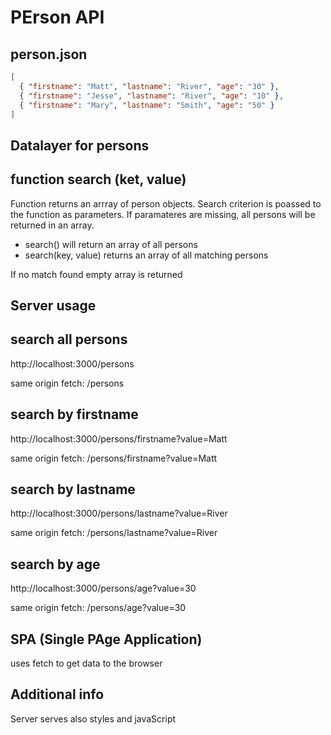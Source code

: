 # PErson API

## person.json

```json
[
  { "firstname": "Matt", "lastname": "River", "age": "30" },
  { "firstname": "Jesse", "lastname": "River", "age": "10" },
  { "firstname": "Mary", "lastname": "Smith", "age": "50" }
]
```

## Datalayer for persons

## function **search (ket, value)**

Function returns an arrray of person objects. Search criterion is poassed to the function as parameters. If paramateres are missing, all persons will be returned in an array.

- search() will return an array of all persons
- search(key, value) returns an array of all matching persons

If no match found empty array is returned

## Server usage

## search all persons

http://localhost:3000/persons

same origin fetch: /persons

## search by firstname

http://localhost:3000/persons/firstname?value=Matt

same origin fetch: /persons/firstname?value=Matt

## search by lastname

http://localhost:3000/persons/lastname?value=River

same origin fetch: /persons/lastname?value=River

## search by age

http://localhost:3000/persons/age?value=30

same origin fetch: /persons/age?value=30

## SPA (Single PAge Application)

uses fetch to get data to the browser

## Additional info

Server serves also styles and javaScript
